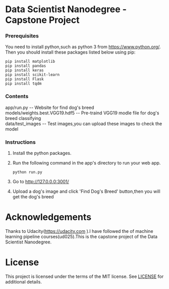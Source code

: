 # Data Scientist Nanodegree - Capstone Project

### Prerequisites

You need to install python,such as python 3 from https://www.python.org/.
Then you should install these packages listed below using pip:

```
pip install matplotlib
pip install pandas 
pip install keras 
pip install scikit-learn
pip install Flask
pip install tqdm
```

### Contents
app/run.py                      -- Website for find dog's breed <br>
models/weights.best.VGG19.hdf5  -- Pre-traind VGG19 modle file for dog's breed classifying <br>
data/test_images                -- Test images,you can upload these images to check the model


### Instructions
1. Install the python packages.

2. Run the following command in the app's directory to run your web app.

    `python run.py`

3. Go to http://127.0.0.0:3001/

4. Upload a dog's image and click 'Find Dog's Breed' button,then you will get the dog's breed


# Acknowledgements
Thanks to Udacity(https://udacity.com ).I have followed the of machine learning pipeline courses(ud025).This is the capstone project of the Data Scientist Nanodegree.


# License

This project is licensed under the terms of the MIT license. See [LICENSE](https://github.com/ahomer/dog_guess/blob/master/LICENSE) for additional details.

